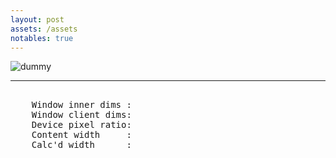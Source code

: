 ```yaml
---
layout: post
assets: /assets
notables: true
---
```


<img src="https://dummyimage.com/740x100/000/fff&text=Fallback" srcset="
    https://dummyimage.com/740x100/000/fff&text=740w   740w,
    https://dummyimage.com/1480x200/000/fff&text=1480w 1480w,
    https://dummyimage.com/2220x300/000/fff&text=2220w 2220w,
    https://dummyimage.com/2960x400/000/fff&text=2960w 2960w,
    https://dummyimage.com/3700x500/000/fff&text=3700w 3700w,
    https://dummyimage.com/4440x600/000/fff&text=4440w 4440w,
    "
    sizes="(max-width: 800px) calc(100vw - 30px), 740px"
    alt="dummy">

---

<div style="font-family: monospace; white-space:pre-wrap;">
    Window inner dims : <span id="inner"></span>
    Window client dims: <span id="client"></span>
    Device pixel ratio: <span id="dpr"></span>
    Content width     : <span id="cow"></span>
    Calc'd width      : <span id="caw"></span> 
</div>

<!-- we'll get the width of this div as Content width-->
<div id="test-div"></div>

<style>
#calc-div { width: 740px; }
@media (max-width: 800px) {
    #calc-div { width: calc(100vw - 30px); }
}
</style>

<!-- this div is for our calculated width -->
<div id="calc-div" style=""><p></p></div>

<script>

    function reportWindowSize() {
        document.querySelector('#inner').textContent = window.innerWidth + ' x ' + window.innerHeight;
        document.querySelector('#client').textContent = document.documentElement.clientWidth + ' x ' + document.documentElement.clientHeight;
        document.querySelector('#dpr').textContent = window.devicePixelRatio;
        document.querySelector('#cow').textContent = document.querySelector('#test-div').offsetWidth + 'px';
        document.querySelector('#caw').textContent = document.querySelector('#calc-div').offsetWidth + 'px';
    }
    
    reportWindowSize();
    window.onresize = reportWindowSize;
</script>
